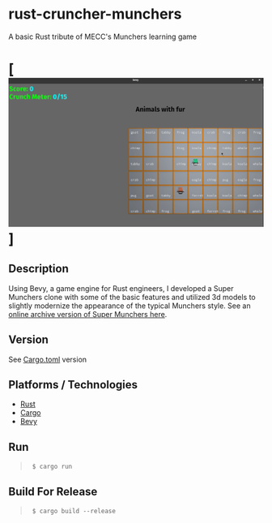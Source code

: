 # rust-cruncher-munchers
A basic Rust tribute of MECC's Munchers learning game

# [![Game Demo](img/demo.gif)]

## Description
Using Bevy, a game engine for Rust engineers, I developed a Super Munchers clone with some of the basic features and utilized 3d models to slightly modernize the appearance of the typical Munchers style. See an [online archive version of Super Munchers here](https://archive.org/details/msdos_Super_Munchers_-_The_Challenge_Continues..._1991).

## Version
See [Cargo.toml](Cargo.toml) version

## Platforms / Technologies
* [Rust](https://www.rust-lang.org/en-US/)
* [Cargo](https://doc.rust-lang.org/cargo/)
* [Bevy](https://bevyengine.org/)

## Run
>      $ cargo run

## Build For Release
>      $ cargo build --release